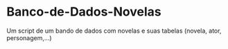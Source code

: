 # Banco-de-Dados-Novelas
Um script de um bando de dados com novelas e suas tabelas (novela, ator, personagem,...)
